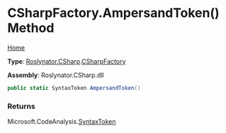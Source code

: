 # CSharpFactory\.AmpersandToken\(\) Method

[Home](../../../../README.md)

**Type**: [Roslynator.CSharp](../../README.md)\.[CSharpFactory](../README.md)

**Assembly**: Roslynator\.CSharp\.dll

```csharp
public static SyntaxToken AmpersandToken()
```

### Returns

Microsoft\.CodeAnalysis\.[SyntaxToken](https://docs.microsoft.com/en-us/dotnet/api/microsoft.codeanalysis.syntaxtoken)

